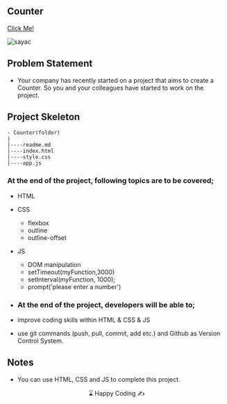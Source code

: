 ## Counter

[Click Me!]( https://kaplanh.github.io/counter/)

![sayac](https://github.com/kaplanh/counter/assets/101884444/ae18fa79-0d8e-4c08-ab91-09393a26dead)

## Problem Statement

- Your company has recently started on a project that aims to create a Counter. So you and your colleagues have started to work on the project.


## Project Skeleton 

```
- Counter(folder)
|
|----readme.md                 
|----index.html  
|----style.css   
|----app.js

```

### At the end of the project, following topics are to be covered;

- HTML 

- CSS
  - flexbox
  - outline
  - outline-offset

- JS
  - DOM manipulation
  - setTimeout(myFunction,3000)
  - setInterval(myFunction, 1000);
  - prompt('please enter a number')
  

- ### At the end of the project, developers will be able to;

- improve coding skills within HTML & CSS & JS

- use git commands (push, pull, commit, add etc.) and Github as Version Control System.


## Notes

-   You can use HTML, CSS and JS to complete this project.

  <center> ⌛ Happy Coding  ✍ </center>


